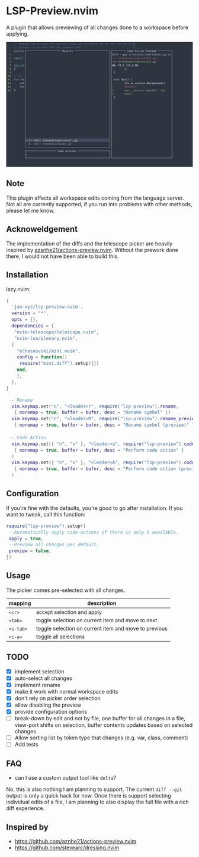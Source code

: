 # LSP-Preview.nvim

A plugin that allows previewing of all changes done to a workspace before
applying.

![example](./selection.png)

## Note

This plugin affects all workspace edits coming from the language server.
Not all are currently supported, if you run into problems with other methods,
please let me know.

## Acknoweldgement

The implementation of the diffs and the telescope picker
are heavily inspired by [azsnhe21/actions-preview.nvim](https://github.com/aznhe21/actions-preview.nvim).
Without the prework done there, I would not have been able to build this.

## Installation

lazy.nvim:

```lua
{
  'jan-xyz/lsp-preview.nvim',
  version = "*",
  opts = {},
  dependencies = {
   "nvim-telescope/telescope.nvim",
   "nvim-lua/plenary.nvim",
  {
    "echasnovski/mini.nvim",
    config = function()
     require("mini.diff").setup({})
    end,
    },
  },
}
```

```lua
 -- Rename
  vim.keymap.set("n", "<leader>r", require("lsp-preview").rename,
   { noremap = true, buffer = bufnr, desc = "Rename symbol" })
  vim.keymap.set("n", "<leader>R", require("lsp-preview").rename_preview,
   { noremap = true, buffer = bufnr, desc = "Rename symbol (preview)" })

 -- Code Action
  vim.keymap.set({ "n", "v" }, "<leader>a", require("lsp-preview").code_action,
   { noremap = true, buffer = bufnr, desc = "Perform code action" }
  )
  vim.keymap.set({ "n", "v" }, "<leader>A", require("lsp-preview").code_action_preview,
   { noremap = true, buffer = bufnr, desc = "Perform code action (preview)" }
  )
```

## Configuration

If you're fine with the defaults, you're good to go after installation. If you
want to tweak, call this function:

```lua
require("lsp-preview").setup({
 --Automatically apply code-actions if there is only 1 available.
 apply = true,
 --Preview all changes per default.
 preview = false,
})
```

## Usage

The picker comes pre-selected with all changes.

| mapping | description |
|----|----|
| `<cr>` | accept selection and apply|
| `<tab>` | toggle selection on current item and move to next |
| `<s-tab>` | toggle selection on current item and move to previous |
| `<c-a>` | toggle all selections |

## TODO

* [x] implement selection
* [x] auto-select all changes
* [x] implement rename
* [x] make it work with normal workspace edits
* [x] don't rely on picker order selection
* [x] allow disabling the preview
* [x] provide configuration options
* [ ] break-down by edit and not by file, one buffer for all changes in a file,
  view-port shifts on selection, buffer contents updates based on selected
  changes
* [ ] Allow sorting list by token type that changes (e.g. var, class, comment)
* [ ] Add tests

## FAQ

* can I use a custom output tool like `delta`?

No, this is also nothing I am planning to support. The current `diff --git` output
is only a quick hack for now. Once there is support selecting individual edits
of a file, I am planning to also display the full file with a rich diff experience.

## Inspired by

* <https://github.com/aznhe21/actions-preview.nvim>
* <https://github.com/stevearc/dressing.nvim>
